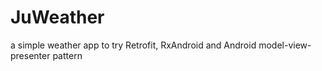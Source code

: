 # JuWeather
a simple weather app to try Retrofit, RxAndroid and Android model-view-presenter pattern

